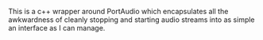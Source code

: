 This is a c++ wrapper around PortAudio which encapsulates all the awkwardness of cleanly stopping and starting audio streams into as simple an interface as I can manage.
